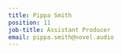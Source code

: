 ```yaml
---
title: Pippa Smith
position: 11
job-title: Assistant Producer
email: pippa.smith@novel.audio
---
```


